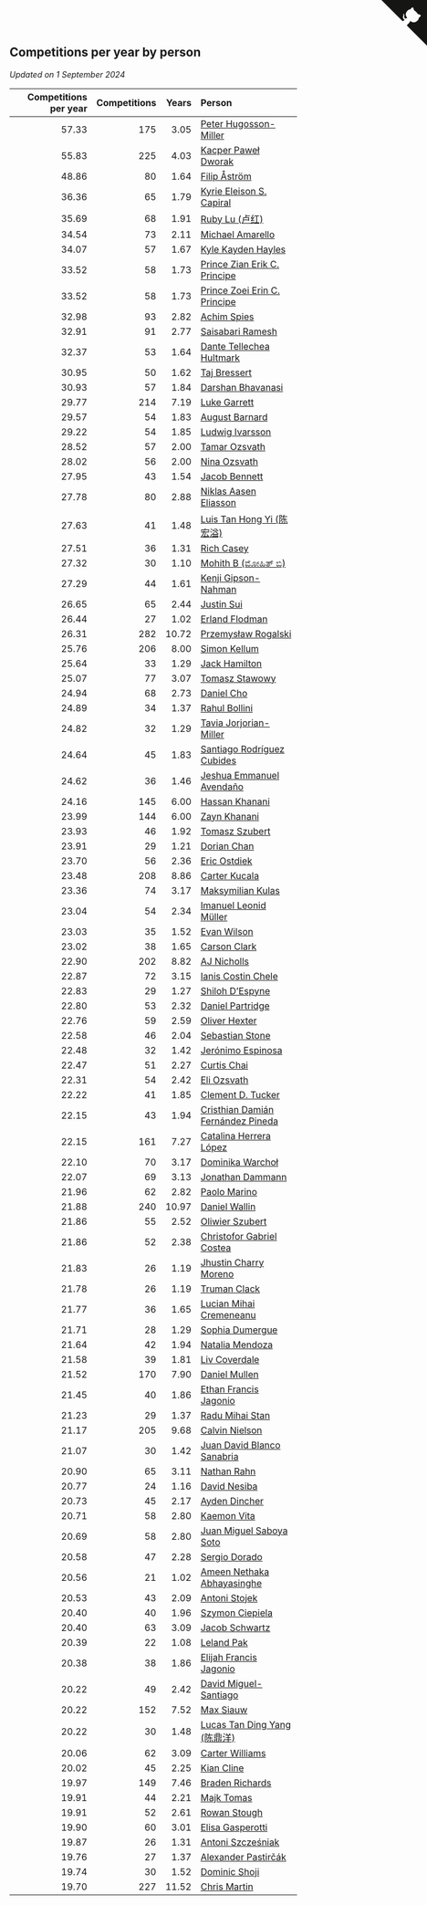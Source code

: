 ## Competitions per year by person

*Updated on  1 September 2024*

| Competitions per year | Competitions | Years | Person |
| ---: | ---: | ---: | :--- |
| 57.33 | 175 | 3.05 | [Peter Hugosson-Miller](https://www.worldcubeassociation.org/persons/2021HUGO01) |
| 55.83 | 225 | 4.03 | [Kacper Paweł Dworak](https://www.worldcubeassociation.org/persons/2020DWOR01) |
| 48.86 | 80 | 1.64 | [Filip Åström](https://www.worldcubeassociation.org/persons/2023ASTR01) |
| 36.36 | 65 | 1.79 | [Kyrie Eleison S. Capiral](https://www.worldcubeassociation.org/persons/2022CAPI02) |
| 35.69 | 68 | 1.91 | [Ruby Lu (卢红)](https://www.worldcubeassociation.org/persons/2022LURU01) |
| 34.54 | 73 | 2.11 | [Michael Amarello](https://www.worldcubeassociation.org/persons/2022AMAR09) |
| 34.07 | 57 | 1.67 | [Kyle Kayden Hayles](https://www.worldcubeassociation.org/persons/2022HAYL02) |
| 33.52 | 58 | 1.73 | [Prince Zian Erik C. Principe](https://www.worldcubeassociation.org/persons/2022PRIN08) |
| 33.52 | 58 | 1.73 | [Prince Zoei Erin C. Principe](https://www.worldcubeassociation.org/persons/2022PRIN09) |
| 32.98 | 93 | 2.82 | [Achim Spies](https://www.worldcubeassociation.org/persons/2021SPIE01) |
| 32.91 | 91 | 2.77 | [Saisabari Ramesh](https://www.worldcubeassociation.org/persons/2021RAME01) |
| 32.37 | 53 | 1.64 | [Dante Tellechea Hultmark](https://www.worldcubeassociation.org/persons/2023HULT01) |
| 30.95 | 50 | 1.62 | [Taj Bressert](https://www.worldcubeassociation.org/persons/2023BRES01) |
| 30.93 | 57 | 1.84 | [Darshan Bhavanasi](https://www.worldcubeassociation.org/persons/2022BHAV01) |
| 29.77 | 214 | 7.19 | [Luke Garrett](https://www.worldcubeassociation.org/persons/2017GARR05) |
| 29.57 | 54 | 1.83 | [August Barnard](https://www.worldcubeassociation.org/persons/2022BARN21) |
| 29.22 | 54 | 1.85 | [Ludwig Ivarsson](https://www.worldcubeassociation.org/persons/2022IVAR01) |
| 28.52 | 57 | 2.00 | [Tamar Ozsvath](https://www.worldcubeassociation.org/persons/2022OZSV04) |
| 28.02 | 56 | 2.00 | [Nina Ozsvath](https://www.worldcubeassociation.org/persons/2022OZSV03) |
| 27.95 | 43 | 1.54 | [Jacob Bennett](https://www.worldcubeassociation.org/persons/2023BENN04) |
| 27.78 | 80 | 2.88 | [Niklas Aasen Eliasson](https://www.worldcubeassociation.org/persons/2021ELIA01) |
| 27.63 | 41 | 1.48 | [Luis Tan Hong Yi (陈宏溢)](https://www.worldcubeassociation.org/persons/2023YILU01) |
| 27.51 | 36 | 1.31 | [Rich Casey](https://www.worldcubeassociation.org/persons/2023CASE06) |
| 27.32 | 30 | 1.10 | [Mohith B (ಮೋಹಿತ್ ಬಿ)](https://www.worldcubeassociation.org/persons/2023BMOH01) |
| 27.29 | 44 | 1.61 | [Kenji Gipson-Nahman](https://www.worldcubeassociation.org/persons/2023GIPS01) |
| 26.65 | 65 | 2.44 | [Justin Sui](https://www.worldcubeassociation.org/persons/2022SUIJ01) |
| 26.44 | 27 | 1.02 | [Erland Flodman](https://www.worldcubeassociation.org/persons/2023FLOD01) |
| 26.31 | 282 | 10.72 | [Przemysław Rogalski](https://www.worldcubeassociation.org/persons/2013ROGA02) |
| 25.76 | 206 | 8.00 | [Simon Kellum](https://www.worldcubeassociation.org/persons/2016KELL12) |
| 25.64 | 33 | 1.29 | [Jack Hamilton](https://www.worldcubeassociation.org/persons/2023HAMI08) |
| 25.07 | 77 | 3.07 | [Tomasz Stawowy](https://www.worldcubeassociation.org/persons/2021STAW01) |
| 24.94 | 68 | 2.73 | [Daniel Cho](https://www.worldcubeassociation.org/persons/2021CHOD01) |
| 24.89 | 34 | 1.37 | [Rahul Bollini](https://www.worldcubeassociation.org/persons/2023BOLL01) |
| 24.82 | 32 | 1.29 | [Tavia Jorjorian-Miller](https://www.worldcubeassociation.org/persons/2023JORJ01) |
| 24.64 | 45 | 1.83 | [Santiago Rodríguez Cubides](https://www.worldcubeassociation.org/persons/2022CUBI01) |
| 24.62 | 36 | 1.46 | [Jeshua Emmanuel Avendaño](https://www.worldcubeassociation.org/persons/2023AVEN01) |
| 24.16 | 145 | 6.00 | [Hassan Khanani](https://www.worldcubeassociation.org/persons/2018KHAN26) |
| 23.99 | 144 | 6.00 | [Zayn Khanani](https://www.worldcubeassociation.org/persons/2018KHAN28) |
| 23.93 | 46 | 1.92 | [Tomasz Szubert](https://www.worldcubeassociation.org/persons/2022SZUB02) |
| 23.91 | 29 | 1.21 | [Dorian Chan](https://www.worldcubeassociation.org/persons/2023DORI01) |
| 23.70 | 56 | 2.36 | [Eric Ostdiek](https://www.worldcubeassociation.org/persons/2022OSTD01) |
| 23.48 | 208 | 8.86 | [Carter Kucala](https://www.worldcubeassociation.org/persons/2015KUCA01) |
| 23.36 | 74 | 3.17 | [Maksymilian Kulas](https://www.worldcubeassociation.org/persons/2021KULA02) |
| 23.04 | 54 | 2.34 | [Imanuel Leonid Müller](https://www.worldcubeassociation.org/persons/2022MULL02) |
| 23.03 | 35 | 1.52 | [Evan Wilson](https://www.worldcubeassociation.org/persons/2023WILS11) |
| 23.02 | 38 | 1.65 | [Carson Clark](https://www.worldcubeassociation.org/persons/2023CLAR02) |
| 22.90 | 202 | 8.82 | [AJ Nicholls](https://www.worldcubeassociation.org/persons/2015NICH04) |
| 22.87 | 72 | 3.15 | [Ianis Costin Chele](https://www.worldcubeassociation.org/persons/2021CHEL01) |
| 22.83 | 29 | 1.27 | [Shiloh D’Espyne](https://www.worldcubeassociation.org/persons/2023DESP01) |
| 22.80 | 53 | 2.32 | [Daniel Partridge](https://www.worldcubeassociation.org/persons/2022PART02) |
| 22.76 | 59 | 2.59 | [Oliver Hexter](https://www.worldcubeassociation.org/persons/2022HEXT01) |
| 22.58 | 46 | 2.04 | [Sebastian Stone](https://www.worldcubeassociation.org/persons/2022STON09) |
| 22.48 | 32 | 1.42 | [Jerónimo Espinosa](https://www.worldcubeassociation.org/persons/2023ESPI07) |
| 22.47 | 51 | 2.27 | [Curtis Chai](https://www.worldcubeassociation.org/persons/2022CHAI02) |
| 22.31 | 54 | 2.42 | [Eli Ozsvath](https://www.worldcubeassociation.org/persons/2022OZSV01) |
| 22.22 | 41 | 1.85 | [Clement D. Tucker](https://www.worldcubeassociation.org/persons/2022TUCK09) |
| 22.15 | 43 | 1.94 | [Cristhian Damián Fernández Pineda](https://www.worldcubeassociation.org/persons/2022PINE05) |
| 22.15 | 161 | 7.27 | [Catalina Herrera López](https://www.worldcubeassociation.org/persons/2017LOPE31) |
| 22.10 | 70 | 3.17 | [Dominika Warchoł](https://www.worldcubeassociation.org/persons/2021WARC01) |
| 22.07 | 69 | 3.13 | [Jonathan Dammann](https://www.worldcubeassociation.org/persons/2021DAMM01) |
| 21.96 | 62 | 2.82 | [Paolo Marino](https://www.worldcubeassociation.org/persons/2021MARI04) |
| 21.88 | 240 | 10.97 | [Daniel Wallin](https://www.worldcubeassociation.org/persons/2013WALL03) |
| 21.86 | 55 | 2.52 | [Oliwier Szubert](https://www.worldcubeassociation.org/persons/2022SZUB01) |
| 21.86 | 52 | 2.38 | [Christofor Gabriel Costea](https://www.worldcubeassociation.org/persons/2022COST03) |
| 21.83 | 26 | 1.19 | [Jhustin Charry Moreno](https://www.worldcubeassociation.org/persons/2023MORE20) |
| 21.78 | 26 | 1.19 | [Truman Clack](https://www.worldcubeassociation.org/persons/2023CLAC02) |
| 21.77 | 36 | 1.65 | [Lucian Mihai Cremeneanu](https://www.worldcubeassociation.org/persons/2023CREM01) |
| 21.71 | 28 | 1.29 | [Sophia Dumergue](https://www.worldcubeassociation.org/persons/2023DUME02) |
| 21.64 | 42 | 1.94 | [Natalia Mendoza](https://www.worldcubeassociation.org/persons/2022MEND24) |
| 21.58 | 39 | 1.81 | [Liv Coverdale](https://www.worldcubeassociation.org/persons/2022COVE02) |
| 21.52 | 170 | 7.90 | [Daniel Mullen](https://www.worldcubeassociation.org/persons/2016MULL04) |
| 21.45 | 40 | 1.86 | [Ethan Francis Jagonio](https://www.worldcubeassociation.org/persons/2022JAGO03) |
| 21.23 | 29 | 1.37 | [Radu Mihai Stan](https://www.worldcubeassociation.org/persons/2023STAN09) |
| 21.17 | 205 | 9.68 | [Calvin Nielson](https://www.worldcubeassociation.org/persons/2014NIEL03) |
| 21.07 | 30 | 1.42 | [Juan David Blanco Sanabria](https://www.worldcubeassociation.org/persons/2023SANA04) |
| 20.90 | 65 | 3.11 | [Nathan Rahn](https://www.worldcubeassociation.org/persons/2021RAHN01) |
| 20.77 | 24 | 1.16 | [David Nesiba](https://www.worldcubeassociation.org/persons/2023NESI01) |
| 20.73 | 45 | 2.17 | [Ayden Dincher](https://www.worldcubeassociation.org/persons/2022DINC01) |
| 20.71 | 58 | 2.80 | [Kaemon Vita](https://www.worldcubeassociation.org/persons/2021VITA01) |
| 20.69 | 58 | 2.80 | [Juan Miguel Saboya Soto](https://www.worldcubeassociation.org/persons/2021SOTO01) |
| 20.58 | 47 | 2.28 | [Sergio Dorado](https://www.worldcubeassociation.org/persons/2022CORR05) |
| 20.56 | 21 | 1.02 | [Ameen Nethaka Abhayasinghe](https://www.worldcubeassociation.org/persons/2023ABHA02) |
| 20.53 | 43 | 2.09 | [Antoni Stojek](https://www.worldcubeassociation.org/persons/2022STOJ03) |
| 20.40 | 40 | 1.96 | [Szymon Ciepiela](https://www.worldcubeassociation.org/persons/2022CIEP01) |
| 20.40 | 63 | 3.09 | [Jacob Schwartz](https://www.worldcubeassociation.org/persons/2021SCHW01) |
| 20.39 | 22 | 1.08 | [Leland Pak](https://www.worldcubeassociation.org/persons/2023PAKL02) |
| 20.38 | 38 | 1.86 | [Elijah Francis Jagonio](https://www.worldcubeassociation.org/persons/2022JAGO02) |
| 20.22 | 49 | 2.42 | [David Miguel-Santiago](https://www.worldcubeassociation.org/persons/2022MIGU02) |
| 20.22 | 152 | 7.52 | [Max Siauw](https://www.worldcubeassociation.org/persons/2017SIAU02) |
| 20.22 | 30 | 1.48 | [Lucas Tan Ding Yang (陈鼎洋)](https://www.worldcubeassociation.org/persons/2023YANG10) |
| 20.06 | 62 | 3.09 | [Carter Williams](https://www.worldcubeassociation.org/persons/2021WILL06) |
| 20.02 | 45 | 2.25 | [Kian Cline](https://www.worldcubeassociation.org/persons/2022CLIN01) |
| 19.97 | 149 | 7.46 | [Braden Richards](https://www.worldcubeassociation.org/persons/2017RICH02) |
| 19.91 | 44 | 2.21 | [Majk Tomas](https://www.worldcubeassociation.org/persons/2022TOMA05) |
| 19.91 | 52 | 2.61 | [Rowan Stough](https://www.worldcubeassociation.org/persons/2022STOU01) |
| 19.90 | 60 | 3.01 | [Elisa Gasperotti](https://www.worldcubeassociation.org/persons/2021GASP01) |
| 19.87 | 26 | 1.31 | [Antoni Szcześniak](https://www.worldcubeassociation.org/persons/2023SZCZ04) |
| 19.76 | 27 | 1.37 | [Alexander Pastirčák](https://www.worldcubeassociation.org/persons/2023PAST01) |
| 19.74 | 30 | 1.52 | [Dominic Shoji](https://www.worldcubeassociation.org/persons/2023SHOJ01) |
| 19.70 | 227 | 11.52 | [Chris Martin](https://www.worldcubeassociation.org/persons/2013MART03) |


<a href="https://github.com/jonatanklosko/wca_statistics" class="github-corner" aria-label="View source on Github"><svg width="80" height="80" viewBox="0 0 250 250" style="fill:#151513; color:#fff; position: absolute; top: 0; border: 0; right: 0;" aria-hidden="true"><path d="M0,0 L115,115 L130,115 L142,142 L250,250 L250,0 Z"></path><path d="M128.3,109.0 C113.8,99.7 119.0,89.6 119.0,89.6 C122.0,82.7 120.5,78.6 120.5,78.6 C119.2,72.0 123.4,76.3 123.4,76.3 C127.3,80.9 125.5,87.3 125.5,87.3 C122.9,97.6 130.6,101.9 134.4,103.2" fill="currentColor" style="transform-origin: 130px 106px;" class="octo-arm"></path><path d="M115.0,115.0 C114.9,115.1 118.7,116.5 119.8,115.4 L133.7,101.6 C136.9,99.2 139.9,98.4 142.2,98.6 C133.8,88.0 127.5,74.4 143.8,58.0 C148.5,53.4 154.0,51.2 159.7,51.0 C160.3,49.4 163.2,43.6 171.4,40.1 C171.4,40.1 176.1,42.5 178.8,56.2 C183.1,58.6 187.2,61.8 190.9,65.4 C194.5,69.0 197.7,73.2 200.1,77.6 C213.8,80.2 216.3,84.9 216.3,84.9 C212.7,93.1 206.9,96.0 205.4,96.6 C205.1,102.4 203.0,107.8 198.3,112.5 C181.9,128.9 168.3,122.5 157.7,114.1 C157.9,116.9 156.7,120.9 152.7,124.9 L141.0,136.5 C139.8,137.7 141.6,141.9 141.8,141.8 Z" fill="currentColor" class="octo-body"></path></svg></a><style>.github-corner:hover .octo-arm{animation:octocat-wave 560ms ease-in-out}@keyframes octocat-wave{0%,100%{transform:rotate(0)}20%,60%{transform:rotate(-25deg)}40%,80%{transform:rotate(10deg)}}@media (max-width:500px){.github-corner:hover .octo-arm{animation:none}.github-corner .octo-arm{animation:octocat-wave 560ms ease-in-out}}</style>
